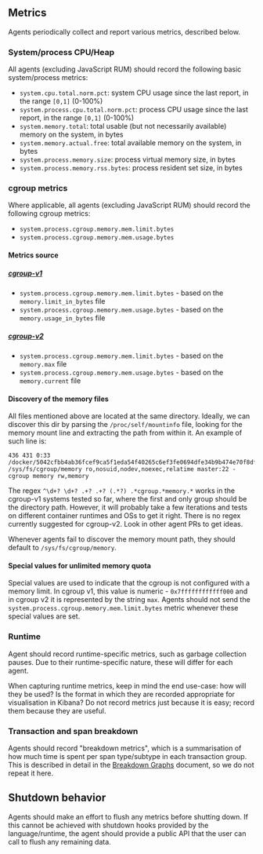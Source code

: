 ## Metrics

Agents periodically collect and report various metrics, described below.

### System/process CPU/Heap

All agents (excluding JavaScript RUM) should record the following basic system/process metrics:

 - `system.cpu.total.norm.pct`: system CPU usage since the last report, in the range `[0,1]` (0-100%)
 - `system.process.cpu.total.norm.pct`: process CPU usage since the last report, in the range `[0,1]` (0-100%)
 - `system.memory.total`: total usable (but not necessarily available) memory on the system, in bytes
 - `system.memory.actual.free`: total available memory on the system, in bytes
 - `system.process.memory.size`: process virtual memory size, in bytes
 - `system.process.memory.rss.bytes`: process resident set size, in bytes
 
### cgroup metrics

Where applicable, all agents (excluding JavaScript RUM) should record the following cgroup metrics:

 - `system.process.cgroup.memory.mem.limit.bytes`
 - `system.process.cgroup.memory.mem.usage.bytes`

#### Metrics source

##### [cgroup-v1](https://www.kernel.org/doc/Documentation/cgroup-v1/memory.txt)
   - `system.process.cgroup.memory.mem.limit.bytes` - based on the `memory.limit_in_bytes` file
   - `system.process.cgroup.memory.mem.usage.bytes` - based on the `memory.usage_in_bytes` file

##### [cgroup-v2](https://www.kernel.org/doc/Documentation/cgroup-v2.txt)
   - `system.process.cgroup.memory.mem.limit.bytes` - based on the `memory.max` file
   - `system.process.cgroup.memory.mem.usage.bytes` - based on the `memory.current` file

#### Discovery of the memory files

All files mentioned above are located at the same directory. Ideally, we can discover this dir by parsing the `/proc/self/mountinfo` file, looking for the memory mount line and extracting the path from within it. An example of such line is: 
```
436 431 0:33 /docker/5042cfbb4ab36fcef9ca5f1eda54f40265c6ef3fe0694dfe34b9b474e70f8df5 /sys/fs/cgroup/memory ro,nosuid,nodev,noexec,relatime master:22 - cgroup memory rw,memory
```
The regex `^\d+? \d+? .+? .+? (.*?) .*cgroup.*memory.*` works in the cgroup-v1 systems tested so far, where the first and only group should be the directory path. However, it will probably take a few iterations and tests on different container runtimes and OSs to get it right. 
There is no regex currently suggested for cgroup-v2. Look in other agent PRs to get ideas.

Whenever agents fail to discover the memory mount path, they should default to `/sys/fs/cgroup/memory`.

#### Special values for unlimited memory quota

Special values are used to indicate that the cgroup is not configured with a memory limit. In cgroup v1, this value is numeric - `0x7ffffffffffff000` and in cgroup v2 it is represented by the string `max`. 
Agents should not send the `system.process.cgroup.memory.mem.limit.bytes` metric whenever these special values are set.

### Runtime

Agent should record runtime-specific metrics, such as garbage collection pauses. Due to their runtime-specific nature, these will differ for each agent.

When capturing runtime metrics, keep in mind the end use-case: how will they be used? Is the format in which they are recorded appropriate for visualisation in Kibana? Do not record metrics just because it is easy; record them because they are useful.

### Transaction and span breakdown

Agents should record "breakdown metrics", which is a summarisation of how much time is spent per span type/subtype in each transaction group. This is described in detail in the [Breakdown Graphs](https://docs.google.com/document/d/1-_LuC9zhmva0VvLgtI0KcHuLzNztPHbcM0ZdlcPUl64#heading=h.ondan294nbpt) document, so we do not repeat it here.

## Shutdown behavior

Agents should make an effort to flush any metrics before shutting down.
If this cannot be achieved with shutdown hooks provided by the language/runtime, the agent should provide a public API that the user can call to flush any remaining data.